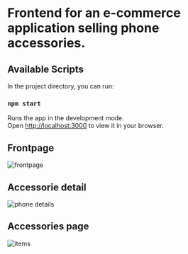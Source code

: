 # Frontend for an e-commerce application selling phone accessories.

## Available Scripts

In the project directory, you can run:

### `npm start`

Runs the app in the development mode.\
Open [http://localhost:3000](http://localhost:3000) to view it in your browser.

## Frontpage
![frontpage](https://github.com/Bonuseto/phonegear/assets/24567941/e72dda1c-fbfd-489d-b82e-16d35e73aebb)

## Accessorie detail
![phone details](https://github.com/Bonuseto/phonegear/assets/24567941/d0fca5be-8254-4c0c-9ea6-700c51fb701f)

## Accessories page
![items](https://github.com/Bonuseto/phonegear/assets/24567941/5c8b2d62-8a34-4ced-9f5c-2e72134f99e5)



